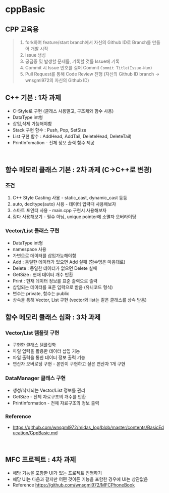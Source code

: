 # cppBasic
## CPP 교육용
> 1. fork하여 feature/start branch에서 자신의 Github ID로 Branch를 만들어 개발 시작
> 2. Issue 생성
> 3. 궁금증 및 발생할 문제들, 기록할 것들 Issue에 기록
> 4. Commit 시 Issue 번호를 걸어 Commit `Commit Title(Issue-Num)`
> 5. Pull Request를 통해 Code Review 진행 (자신의 Github ID branch -> wnsgml972의 자신의 Github ID)

## C++ 기본 : 1차 과제
- C-Style로 구현 (클래스 사용말고, 구조체와 함수 사용)
- DataType int형
- 삽입,삭제 가능해야함
- Stack 구현 함수 : Push, Pop, SetSize
- List 구현 함수 : AddHead, AddTail, DeleteHead, DeleteTail)
- PrintInfomation - 전체 정보 출력 함수 제공

<br/>

## 함수 메모리 클래스 기본 : 2차 과제 (C->C++로 변경)
### 조건
1. C++ Style Casting 사용 - static_cast, dynamic_cast 등등
2. auto, decltype(auto) 사용 - 데이터 입력때 사용해보자
3. 스마트 포인터 사용 - main.cpp 구현시 사용해보자
4. 람다 사용해보기 - 필수 아님, unique pointer에 소멸자 오버라이딩
### Vector/List 클래스 구현
- DataType int형
- namespace 사용
- 가변으로 데이터를 삽입가능해야함
- Add : 동일한 데이터가 있으면 Add 실패 (함수명은 마음대로)
- Delete : 동일한 데이터가 없으면 Delete 실패
- GetSize : 현재 데이터 개수 반환
- Print : 현재 데이터 정보를 표준 출력으로 출력
- 삽입되는 데이터를 표준 입력으로 받음 (유니코드 형식)
- 변수는 private, 함수는 public
- 상속을 통해 Vector, List 구현 (vector와 list는 같은 클래스를 상속 받음)

## 함수 메모리 클래스 심화 : 3차 과제
### Vector/List 템플릿 구현
- 구현한 클래스 템플릿화
- 파일 입력을 활용한 데이터 삽입 기능
- 파일 출력을 통한 데이터 정보 출력 기능
- 연산자 오버로딩 구현 - 본인이 구현하고 싶은 연산자 1개 구현
### DataManager 클래스 구현
- 생성/삭제되는 Vector/List 정보를 관리
- GetSize - 전체 자료구조의 개수를 반환
- PrintInformation - 전체 자료구조의 정보 출력

### Reference
* <https://github.com/wnsgml972/midas_log/blob/master/contents/BasicEducation/CppBasic.md>


<br/>

## MFC 프로젝트 : 4차 과제
- 해당 기능을 포함한 UI가 있는 프로젝트 진행하기
- 해당 UI는 다음과 같지만 어떤 것이든 기능을 포함한 경우에 UI는 상관없음
- Reference <https://github.com/wnsgml972/MFCPhoneBook>

